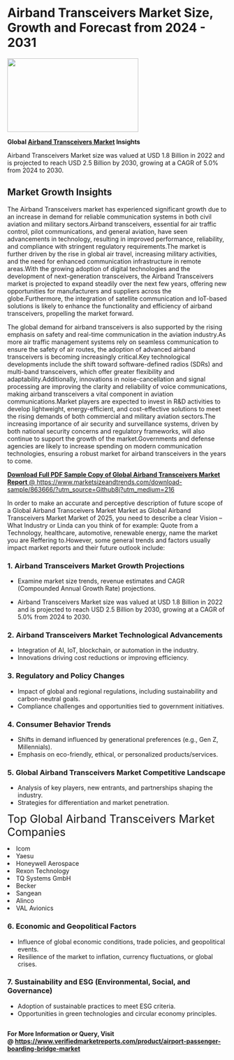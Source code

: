 <H1>Airband Transceivers Market Size, Growth and Forecast from 2024 - 2031</H1><img class="aligncenter size-medium wp-image-584254" src="https://thirdeyenews.in/wp-content/uploads/2024/09/Global-Market-Research-300x168.jpeg" alt="" width="300" height="168" /><p><strong>Global&nbsp;<a href="https://www.marketsizeandtrends.com/download-sample/863666/?utm_source=Github8j?utm_medium=216">Airband Transceivers Market</a> Insights</strong></p><p>Airband Transceivers Market size was valued at USD 1.8 Billion in 2022 and is projected to reach USD 2.5 Billion by 2030, growing at a CAGR of 5.0% from 2024 to 2030.</p><p><h2>Market Growth Insights</h2> <p>The Airband Transceivers market has experienced significant growth due to an increase in demand for reliable communication systems in both civil aviation and military sectors.Airband transceivers, essential for air traffic control, pilot communications, and general aviation, have seen advancements in technology, resulting in improved performance, reliability, and compliance with stringent regulatory requirements.The market is further driven by the rise in global air travel, increasing military activities, and the need for enhanced communication infrastructure in remote areas.With the growing adoption of digital technologies and the development of next-generation transceivers, the Airband Transceivers market is projected to expand steadily over the next few years, offering new opportunities for manufacturers and suppliers across the globe.Furthermore, the integration of satellite communication and IoT-based solutions is likely to enhance the functionality and efficiency of airband transceivers, propelling the market forward.</p> <p><a href="#"></a></p> <p>The global demand for airband transceivers is also supported by the rising emphasis on safety and real-time communication in the aviation industry.As more air traffic management systems rely on seamless communication to ensure the safety of air routes, the adoption of advanced airband transceivers is becoming increasingly critical.Key technological developments include the shift toward software-defined radios (SDRs) and multi-band transceivers, which offer greater flexibility and adaptability.Additionally, innovations in noise-cancellation and signal processing are improving the clarity and reliability of voice communications, making airband transceivers a vital component in aviation communications.Market players are expected to invest in R&D activities to develop lightweight, energy-efficient, and cost-effective solutions to meet the rising demands of both commercial and military aviation sectors.The increasing importance of air security and surveillance systems, driven by both national security concerns and regulatory frameworks, will also continue to support the growth of the market.Governments and defense agencies are likely to increase spending on modern communication technologies, ensuring a robust market for airband transceivers in the years to come.</p> <p><a href="#"></p><p><span class=""><strong>Download Full PDF Sample Copy of Global Airband Transceivers Market Report</strong> @ <a href="https://www.marketsizeandtrends.com/download-sample/863666/?utm_source=Github8j?utm_medium=216" target="_blank">https://www.marketsizeandtrends.com/download-sample/863666/?utm_source=Github8j?utm_medium=216</a></span></p><p>In order to make an accurate and perceptive description of future scope of a Global&nbsp;Airband Transceivers Market Market as Global&nbsp;Airband Transceivers Market Market of 2025, you need to describe a clear Vision &ndash; What Industry or Linda can you think of for example: Quote from a Technology, healthcare, automotive, renewable energy, name the market you are Reffering to.However, some general trends and factors usually impact market reports and their future outlook include:</p><h3>1.&nbsp;<strong>Airband Transceivers Market Growth Projections</strong></h3><ul><li>Examine market size trends, revenue estimates and CAGR (Compounded Annual Growth Rate) projections.</li><li><p>Airband Transceivers Market size was valued at USD 1.8 Billion in 2022 and is projected to reach USD 2.5 Billion by 2030, growing at a CAGR of 5.0% from 2024 to 2030.</p></li></ul><h3>2.&nbsp;<strong>Airband Transceivers Market Technological Advancements</strong></h3><ul><li>Integration of AI, IoT, blockchain, or automation in the industry.</li><li>Innovations driving cost reductions or improving efficiency.</li></ul><h3>3.&nbsp;<strong>Regulatory and Policy Changes</strong></h3><ul><li>Impact of global and regional regulations, including sustainability and carbon-neutral goals.</li><li>Compliance challenges and opportunities tied to government initiatives.</li></ul><h3>4.&nbsp;<strong>Consumer Behavior Trends</strong></h3><ul><li>Shifts in demand influenced by generational preferences (e.g., Gen Z, Millennials).</li><li>Emphasis on eco-friendly, ethical, or personalized products/services.</li></ul><h3>5.&nbsp;<strong>Global Airband Transceivers Market Competitive Landscape</strong></h3><ul><li>Analysis of key players, new entrants, and partnerships shaping the industry.</li><li>Strategies for differentiation and market penetration.</li></ul><p data-pm-slice="1 1 []"><span style="color: inherit; font-family: inherit; font-size: 25px;">Top Global Airband Transceivers Market Companies</span></p><div class="" data-test-id=""><p><li>Icom</li><li> Yaesu</li><li> Honeywell Aerospace</li><li> Rexon Technology</li><li> TQ Systems GmbH</li><li> Becker</li><li> Sangean</li><li> Alinco</li><li> VAL Avionics</li></p></div><h3>6.&nbsp;<strong>Economic and Geopolitical Factors</strong></h3><ul><li>Influence of global economic conditions, trade policies, and geopolitical events.</li><li>Resilience of the market to inflation, currency fluctuations, or global crises.</li></ul><h3>7.&nbsp;<strong>Sustainability and ESG (Environmental, Social, and Governance)</strong></h3><ul><li>Adoption of sustainable practices to meet ESG criteria.</li><li>Opportunities in green technologies and circular economy principles.</li></ul><h2><strong style="font-size: 14px;">For More Information or Query, Visit @&nbsp;</strong><a style="background-color: #ffffff; font-size: 14px;" href="https://www.marketsizeandtrends.com/report/airband-transceivers-market/" target="_blank">https://www.verifiedmarketreports.com/product/airport-passenger-boarding-bridge-market</a></h2>